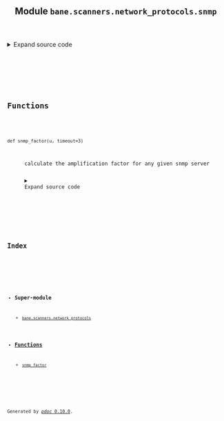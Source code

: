 <body>
<main>
<article id="content">
<header>
<h1 class="title">Module <code>bane.scanners.network_protocols.snmp</code></h1>
</header>
<section id="section-intro">
<details class="source">
<summary>
<span>Expand source code</span>
</summary>
<pre><code class="python">from bane.scanners.network_protocols.utils import *

def snmp_factor(u, timeout=3):
    &#34;&#34;&#34;
calculate the amplification factor for any given snmp server
 &#34;&#34;&#34;

    req = IP(dst=u) / UDP(sport=random.randint(1025, 65500), dport=161) \
        / Raw(load=&#39;\x30\x26\x02\x01\x01\x04\x06\x70\x75\x62\x6c\x69\x63\xa5\x19\x02\x04\x71\xb4\xb5\x68\x02\x01\x00\x02\x01\x7F\x30\x0b\x30\x09\x06\x05\x2b\x06\x01\x02\x01\x05\x00&#39;
              )
    s = socket.socket(socket.AF_INET, socket.SOCK_RAW,
                      socket.IPPROTO_UDP)
    s.setsockopt(socket.IPPROTO_IP, socket.IP_HDRINCL, 1)
    s.sendto(bytes(req), (u, 161))
    s.settimeout(timeout)
    d = &#39;&#39;
    while True:
        try:
            o = &#39;&#39;
            o += str(s.recv(4096))
        except KeyboardInterrupt:
            s.close()
            break
        except:
            pass
        if len(o) == 0:
            break
        else:
            d += o
    a = len(req)
    b = len(d)
    c = round(len(d) * 1. / len(req), 3)
    return {
        &#39;protocol&#39;: &#39;snmp&#39;,
        &#39;ip&#39;: u,
        &#39;sent&#39;: a,
        &#39;received&#39;: b,
        &#39;amplification_factor&#39;: c,
        }</code></pre>
</details>
</section>
<section>
</section>
<section>
</section>
<section>
<h2 class="section-title" id="header-functions">Functions</h2>
<dl>
<dt id="bane.scanners.network_protocols.snmp.snmp_factor"><code class="name flex">
<span>def <span class="ident">snmp_factor</span></span>(<span>u, timeout=3)</span>
</code></dt>
<dd>
<div class="desc"><p>calculate the amplification factor for any given snmp server</p></div>
<details class="source">
<summary>
<span>Expand source code</span>
</summary>
<pre><code class="python">def snmp_factor(u, timeout=3):
    &#34;&#34;&#34;
calculate the amplification factor for any given snmp server
 &#34;&#34;&#34;

    req = IP(dst=u) / UDP(sport=random.randint(1025, 65500), dport=161) \
        / Raw(load=&#39;\x30\x26\x02\x01\x01\x04\x06\x70\x75\x62\x6c\x69\x63\xa5\x19\x02\x04\x71\xb4\xb5\x68\x02\x01\x00\x02\x01\x7F\x30\x0b\x30\x09\x06\x05\x2b\x06\x01\x02\x01\x05\x00&#39;
              )
    s = socket.socket(socket.AF_INET, socket.SOCK_RAW,
                      socket.IPPROTO_UDP)
    s.setsockopt(socket.IPPROTO_IP, socket.IP_HDRINCL, 1)
    s.sendto(bytes(req), (u, 161))
    s.settimeout(timeout)
    d = &#39;&#39;
    while True:
        try:
            o = &#39;&#39;
            o += str(s.recv(4096))
        except KeyboardInterrupt:
            s.close()
            break
        except:
            pass
        if len(o) == 0:
            break
        else:
            d += o
    a = len(req)
    b = len(d)
    c = round(len(d) * 1. / len(req), 3)
    return {
        &#39;protocol&#39;: &#39;snmp&#39;,
        &#39;ip&#39;: u,
        &#39;sent&#39;: a,
        &#39;received&#39;: b,
        &#39;amplification_factor&#39;: c,
        }</code></pre>
</details>
</dd>
</dl>
</section>
<section>
</section>
</article>
<nav id="sidebar">
<h1>Index</h1>
<div class="toc">
<ul></ul>
</div>
<ul id="index">
<li><h3>Super-module</h3>
<ul>
<li><code><a title="bane.scanners.network_protocols" href="index.md">bane.scanners.network_protocols</a></code></li>
</ul>
</li>
<li><h3><a href="#header-functions">Functions</a></h3>
<ul class="">
<li><code><a title="bane.scanners.network_protocols.snmp.snmp_factor" href="#bane.scanners.network_protocols.snmp.snmp_factor">snmp_factor</a></code></li>
</ul>
</li>
</ul>
</nav>
</main>
<footer id="footer">
<p>Generated by <a href="https://pdoc3.github.io/pdoc" title="pdoc: Python API documentation generator"><cite>pdoc</cite> 0.10.0</a>.</p>
</footer>
</body>
</html>